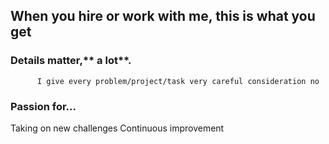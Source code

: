 <!--# ceverhart.github.io-->
## When you hire or work with me, this is what you get
### Details matter,** a lot**. 
          I give every problem/project/task very careful consideration no 
### Passion for...
  Taking on new challenges
  Continuous improvement
